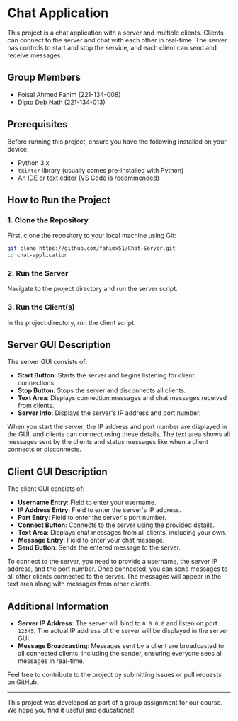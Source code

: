 # Chat Application

This project is a chat application with a server and multiple clients. Clients can connect to the server and chat with each other in real-time. The server has controls to start and stop the service, and each client can send and receive messages.

## Group Members
- Foisal Ahmed Fahim (221-134-008)
- Dipto Deb Nath (221-134-013)

## Prerequisites

Before running this project, ensure you have the following installed on your device:

- Python 3.x
- `tkinter` library (usually comes pre-installed with Python)
- An IDE or text editor (VS Code is recommended)

## How to Run the Project

### 1. Clone the Repository
First, clone the repository to your local machine using Git:
```bash
git clone https://github.com/fahimx51/Chat-Server.git
cd chat-application
```


### 2. Run the Server
Navigate to the project directory and run the server script.

### 3. Run the Client(s)
In the project directory, run the client script.

## Server GUI Description

The server GUI consists of:
- **Start Button**: Starts the server and begins listening for client connections.
- **Stop Button**: Stops the server and disconnects all clients.
- **Text Area**: Displays connection messages and chat messages received from clients.
- **Server Info**: Displays the server's IP address and port number.

When you start the server, the IP address and port number are displayed in the GUI, and clients can connect using these details. The text area shows all messages sent by the clients and status messages like when a client connects or disconnects.

## Client GUI Description

The client GUI consists of:
- **Username Entry**: Field to enter your username.
- **IP Address Entry**: Field to enter the server's IP address.
- **Port Entry**: Field to enter the server's port number.
- **Connect Button**: Connects to the server using the provided details.
- **Text Area**: Displays chat messages from all clients, including your own.
- **Message Entry**: Field to enter your chat message.
- **Send Button**: Sends the entered message to the server.

To connect to the server, you need to provide a username, the server IP address, and the port number. Once connected, you can send messages to all other clients connected to the server. The messages will appear in the text area along with messages from other clients.

## Additional Information

- **Server IP Address**: The server will bind to `0.0.0.0` and listen on port `12345`. The actual IP address of the server will be displayed in the server GUI.
- **Message Broadcasting**: Messages sent by a client are broadcasted to all connected clients, including the sender, ensuring everyone sees all messages in real-time.

Feel free to contribute to the project by submitting issues or pull requests on GitHub.

---

This project was developed as part of a group assignment for our course. We hope you find it useful and educational!
